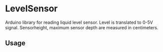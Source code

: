 # LevelSensor
Arduino library for reading liquid level sensor. Level is translated to 0-5V signal. Sensorheight, maximum sensor depth are measured in centimeters.

## Usage
